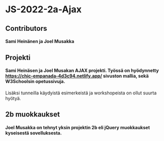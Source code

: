 # JS-2022-2a-Ajax

## Contributors
#### Sami Heinänen ja Joel Musakka

## Projekti
#### Sami Heinäsen ja Joel Musakan AJAX projekti. Työssä on hyödynnetty https://chic-empanada-4d3c94.netlify.app/ sivuston mallia, sekä W3Schoolsin opetussivuja.
Lisäksi tunneilla käydyistä esimerkeistä ja workshopeista on ollut suurta hyötyä.

## 2b muokkaukset
#### Joel Musakka on tehnyt yksin projektin 2b eli jQuery muokkaukset kyseisestä sovelluksesta.
